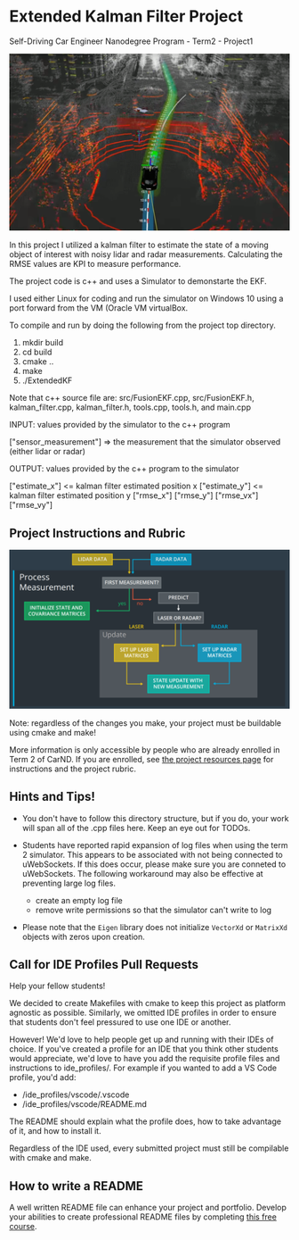 # Extended Kalman Filter Project
Self-Driving Car Engineer Nanodegree Program - Term2 - Project1

![](https://github.com/emilkaram/Self-Driving-Cars-extended-kalman-filter-c-Project-udacity--Term2--Project1/blob/master/img/3.png)


In this project I utilized a kalman filter to estimate the state of a moving object of interest with noisy lidar and radar measurements. Calculating the RMSE values are KPI to measure performance. 

The project code is c++ and uses a Simulator to demonstarte the EKF.

 I used either Linux for coding and run the simulator on Windows 10 using a port forward from the VM (Oracle VM virtualBox. 
 
To compile and run by doing the following from the project top directory.
1. mkdir build
2. cd build
3. cmake ..
4. make
5. ./ExtendedKF

Note that c++ source file are: src/FusionEKF.cpp, src/FusionEKF.h, kalman_filter.cpp, kalman_filter.h, tools.cpp, tools.h, and main.cpp 

INPUT: values provided by the simulator to the c++ program

["sensor_measurement"] => the measurement that the simulator observed (either lidar or radar)


OUTPUT: values provided by the c++ program to the simulator

["estimate_x"] <= kalman filter estimated position x
["estimate_y"] <= kalman filter estimated position y
["rmse_x"]
["rmse_y"]
["rmse_vx"]
["rmse_vy"]


## Project Instructions and Rubric

![](https://github.com/emilkaram/Self-Driving-Cars-extended-kalman-filter-c-Project-udacity--Term2--Project1/blob/master/img/1.png)


Note: regardless of the changes you make, your project must be buildable using
cmake and make!

More information is only accessible by people who are already enrolled in Term 2
of CarND. If you are enrolled, see [the project resources page](https://classroom.udacity.com/nanodegrees/nd013/parts/40f38239-66b6-46ec-ae68-03afd8a601c8/modules/0949fca6-b379-42af-a919-ee50aa304e6a/lessons/f758c44c-5e40-4e01-93b5-1a82aa4e044f/concepts/382ebfd6-1d55-4487-84a5-b6a5a4ba1e47)
for instructions and the project rubric.

## Hints and Tips!

* You don't have to follow this directory structure, but if you do, your work
  will span all of the .cpp files here. Keep an eye out for TODOs.
* Students have reported rapid expansion of log files when using the term 2 simulator.  This appears to be associated with not being connected to uWebSockets.  If this does occur,  please make sure you are conneted to uWebSockets. The following workaround may also be effective at preventing large log files.

    + create an empty log file
    + remove write permissions so that the simulator can't write to log
 * Please note that the ```Eigen``` library does not initialize ```VectorXd``` or ```MatrixXd``` objects with zeros upon creation.

## Call for IDE Profiles Pull Requests

Help your fellow students!

We decided to create Makefiles with cmake to keep this project as platform
agnostic as possible. Similarly, we omitted IDE profiles in order to ensure
that students don't feel pressured to use one IDE or another.

However! We'd love to help people get up and running with their IDEs of choice.
If you've created a profile for an IDE that you think other students would
appreciate, we'd love to have you add the requisite profile files and
instructions to ide_profiles/. For example if you wanted to add a VS Code
profile, you'd add:

* /ide_profiles/vscode/.vscode
* /ide_profiles/vscode/README.md

The README should explain what the profile does, how to take advantage of it,
and how to install it.

Regardless of the IDE used, every submitted project must
still be compilable with cmake and make.

## How to write a README
A well written README file can enhance your project and portfolio.  Develop your abilities to create professional README files by completing [this free course](https://www.udacity.com/course/writing-readmes--ud777).

